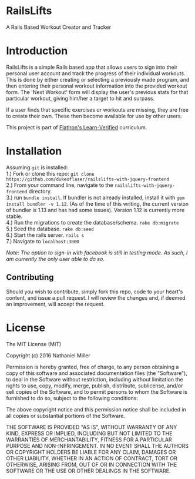 # RailsLifts
A Rails Based Workout Creator and Tracker

# Introduction

RailsLifts is a simple Rails based app that allows users to sign into their personal user account and track the progress of their individual workouts. This is done by either creating or selecting a previously made program, and then entering their personal workout information into the provided workout form. The 'Next Workout' form will display the user's previous stats for that particular workout, giving him/her a target to hit and surpass.

If a user finds that specific exercises or workouts are missing, they are free to create their own. These then become available for use by other users.

This project is part of <a href="http://learn.co">FlatIron's Learn-Verified</a> curriculum.

# Installation

Assuming `git` is installed:<br />
1.) Fork or clone this repo: `git clone https://github.com/dukeoflaser/railslifts-with-jquery-frontend`<br />
2.) From your command line, navigate to the `railslifts-with-jquery-frontend` directory.<br />
3.) run `bundle install`. If bundler is not already installed, install it with `gem install bundler -v 1.12`. (As of the time of this writing, the current version of bundler is 1.13 and has had some issues). Version 1.12 is currently more stable.<br />
4.) Run the migrations to create the database/schema. `rake db:migrate`<br />
5.) Seed the database. `rake db:seed`<br />
6.) Start the rails server. `rails s`<br />
7.) Navigate to `localhost:3000`<br />

*Note: The option to sign-in with facebook is still in testing mode. As such, I am currently the only user able to do so.*



## Contributing

Should you wish to contribute, simply fork this repo, code to your heart's content, and issue a pull request. I will review the changes and, if deemed an improvement, will accept the request.

# License

The MIT License (MIT)

Copyright (c) 2016 Nathaniel Miller


Permission is hereby granted, free of charge, to any person obtaining a copy of this software and associated documentation files (the "Software"), to deal in the Software without restriction, including without limitation the rights to use, copy, modify, merge, publish, distribute, sublicense, and/or sell copies of the Software, and to permit persons to whom the Software is furnished to do so, subject to the following conditions:

The above copyright notice and this permission notice shall be included in all copies or substantial portions of the Software.

THE SOFTWARE IS PROVIDED "AS IS", WITHOUT WARRANTY OF ANY KIND, EXPRESS OR IMPLIED, INCLUDING BUT NOT LIMITED TO THE WARRANTIES OF MERCHANTABILITY, FITNESS FOR A PARTICULAR PURPOSE AND NON-INFRINGEMENT. IN NO EVENT SHALL THE AUTHORS OR COPYRIGHT HOLDERS BE LIABLE FOR ANY CLAIM, DAMAGES OR OTHER LIABILITY, WHETHER IN AN ACTION OF CONTRACT, TORT OR OTHERWISE, ARISING FROM, OUT OF OR IN CONNECTION WITH THE SOFTWARE OR THE USE OR OTHER DEALINGS IN THE SOFTWARE.
